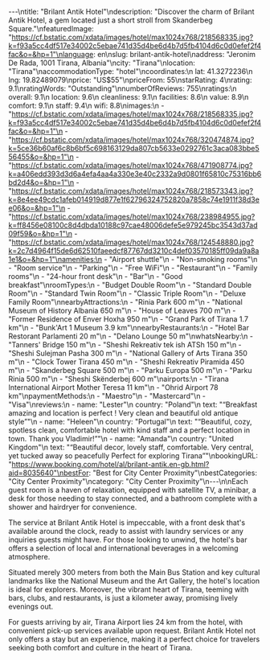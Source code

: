---\ntitle: "Brilant Antik Hotel"\ndescription: "Discover the charm of Brilant Antik Hotel, a gem located just a short stroll from Skanderbeg Square."\nfeaturedImage: "https://cf.bstatic.com/xdata/images/hotel/max1024x768/218568335.jpg?k=f93a5cc4df517e34002c5ebae741d35d4be6d4b7d5fb4104d6c0d0efef2f4fac&o=&hp=1"\nlanguage: en\nslug: brilant-antik-hotel\naddress: "Jeronim De Rada, 1001 Tirana, Albania"\ncity: "Tirana"\nlocation: "Tirana"\naccommodationType: "hotel"\ncoordinates:\n  lat: 41.3272236\n  lng: 19.82489079\nprice: "US$55"\npriceFrom: 55\nstarRating: 4\nrating: 9.1\nratingWords: "Outstanding"\nnumberOfReviews: 755\nratings:\n  overall: 9.1\n  location: 9.6\n  cleanliness: 9.1\n  facilities: 8.6\n  value: 8.9\n  comfort: 9.1\n  staff: 9.4\n  wifi: 8.8\nimages:\n  - "https://cf.bstatic.com/xdata/images/hotel/max1024x768/218568335.jpg?k=f93a5cc4df517e34002c5ebae741d35d4be6d4b7d5fb4104d6c0d0efef2f4fac&o=&hp=1"\n  - "https://cf.bstatic.com/xdata/images/hotel/max1024x768/320474874.jpg?k=5ce36b60af6c8b6bf5c698163129da807cb5633e0292761c3aca083bbe556455&o=&hp=1"\n  - "https://cf.bstatic.com/xdata/images/hotel/max1024x768/471908774.jpg?k=a406edd393d3d6a4efa4aa4a330e3e40c2332a9d0801f65810c75316bb6bd2d4&o=&hp=1"\n  - "https://cf.bstatic.com/xdata/images/hotel/max1024x768/218573343.jpg?k=8e4ee49cdc1afeb014919d877e1f62796324752820a7858c74e1911f38d3ee06&o=&hp=1"\n  - "https://cf.bstatic.com/xdata/images/hotel/max1024x768/238984955.jpg?k=ff8456e08100c8d4dbda10188c97cae48006defe5e979245bc3543d37ad09f59&o=&hp=1"\n  - "https://cf.bstatic.com/xdata/images/hotel/max1024x768/124548880.jpg?k=2c7d4964f15de6d62510faeedcf87767dd3210c4def03570185ff09da9a8a1e1&o=&hp=1"\namenities:\n  - "Airport shuttle"\n  - "Non-smoking rooms"\n  - "Room service"\n  - "Parking"\n  - "Free WiFi"\n  - "Restaurant"\n  - "Family rooms"\n  - "24-hour front desk"\n  - "Bar"\n  - "Good breakfast"\nroomTypes:\n  - "Budget Double Room"\n  - "Standard Double Room"\n  - "Standard Twin Room"\n  - "Classic Triple Room"\n  - "Deluxe Family Room"\nnearbyAttractions:\n  - "Rinia Park 600 m"\n  - "National Museum of History Albania 650 m"\n  - "House of Leaves 700 m"\n  - "Former Residence of Enver Hoxha 950 m"\n  - "Grand Park of Tirana 1.7 km"\n  - "Bunk'Art 1 Museum 3.9 km"\nnearbyRestaurants:\n  - "Hotel Bar Restorant Parlamenti 20 m"\n  - "Delano Lounge 50 m"\nwhatsNearby:\n  - "Tanners' Bridge 150 m"\n  - "Sheshi Rekreativ tek ish ATSh 150 m"\n  - "Sheshi Sulejman Pasha 300 m"\n  - "National Gallery of Arts Tirana 350 m"\n  - "Clock Tower Tirana 450 m"\n  - "Sheshi Rekreativ Piramida 450 m"\n  - "Skanderbeg Square 500 m"\n  - "Parku Europa 500 m"\n  - "Parku Rinia 500 m"\n  - "Sheshi Skënderbej 600 m"\nairports:\n  - "Tirana International Airport Mother Teresa 11 km"\n  - "Ohrid Airport 78 km"\npaymentMethods:\n  - "Maestro"\n  - "Mastercard"\n  - "Visa"\nreviews:\n  - name: "Lester"\n    country: "Poland"\n    text: "“Breakfast amazing and location is perfect ! Very clean and beautiful old antique style”"\n  - name: "Heleen"\n    country: "Portugal"\n    text: "“Beautiful, cozy, spotless clean, comfortable hotel with kind staff and a perfect location in town. Thank you Vladimir!”"\n  - name: "Amanda"\n    country: "United Kingdom"\n    text: "“Beautiful decor, lovely staff, comfortable. Very central, yet tucked away so peacefully
Perfect for exploring Tirana”"\nbookingURL: "https://www.booking.com/hotel/al/brilant-antik.en-gb.html?aid=8035640"\nbestFor: "Best for City Center Proximity"\nbestCategories: "City Center Proximity"\ncategory: "City Center Proximity"\n---\n\nEach guest room is a haven of relaxation, equipped with satellite TV, a minibar, a desk for those needing to stay connected, and a bathroom complete with a shower and hairdryer for convenience.

The service at Brilant Antik Hotel is impeccable, with a front desk that's available around the clock, ready to assist with laundry services or any inquiries guests might have. For those looking to unwind, the hotel's bar offers a selection of local and international beverages in a welcoming atmosphere.

Situated merely 300 meters from both the Main Bus Station and key cultural landmarks like the National Museum and the Art Gallery, the hotel's location is ideal for explorers. Moreover, the vibrant heart of Tirana, teeming with bars, clubs, and restaurants, is just a kilometer away, promising lively evenings out.

For guests arriving by air, Tirana Airport lies 24 km from the hotel, with convenient pick-up services available upon request. Brilant Antik Hotel not only offers a stay but an experience, making it a perfect choice for travelers seeking both comfort and culture in the heart of Tirana.